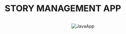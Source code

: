 # STORY MANAGEMENT APP
<p align="center"> <img src="https://www.learnjavaonline.org/static/img/share-logos/learnjavaonline.org.png" alt=""> </p>
<p align="center"> <img src="https://komarev.com/ghpvc/?username=JavaApp&label=Views&color=blue&style=plastic" alt="JavaApp" /> </p>
